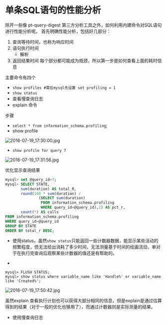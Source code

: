 # 单条SQL语句的性能分析

除开一些像 pt-query-digest 第三方分析工具之外，如何利用内建命令对SQL语句进行性能分析呢。
首先明确性能分析，包括好几部分：

1. 查询等待时间，也称为响应时间
2. 语句执行时间
    * 解析
3. 返回结果时间
每个部分都可能成为瓶颈，所以第一步是如何查看上面的耗时信息

主要命令有四个 

* `show profiles #需在mysql先设置 set profiling = 1`
* `show status`
* 查看慢查询日志
* explain 命令

步骤

-  `select * from information_schema.profiling`;
- show profile 

![2016-07-19_17:30:00.jpg](http://7xscq6.com1.z0.glb.clouddn.com/2016-07-19_17:30:00.jpg)

- `show profile for query 7` 

![2016-07-19_17:31:56.jpg](http://7xscq6.com1.z0.glb.clouddn.com/2016-07-19_17:31:56.jpg)

优化显示查询结果

```SQL
mysql> set @query_id=7;
mysql> SELECT STATE,
       sum(duration) AS total_R,
       round(100 * sum(duration) /
               (SELECT sum(duration)
                FROM information_schema.profiling
                WHERE query_id=@query_id),2) AS pct_r,
       count(*) AS calls
FROM information_schema.profiling
WHERE query_id=@query_id
GROUP BY STATE
ORDER BY total_r DESC;

```
- 使用status，虽然`show status`只能返回一些计数器数据，能显示某些活动的频繁程度，但无法给出消耗了多少时间，无法测量基于时间的绘画活动，单对于在执行完查询后观察某些计数器的值还是有帮助的。

- 
```
mysql> FLUSH STATUS;
mysql> show status where variable_name like 'Handle%' or variable_name like 'Created%';
```
![2016-07-19_17:50:42.jpg](http://7xscq6.com1.z0.glb.clouddn.com/2016-07-19_17:50:42.jpg)

虽然explain 查看执行计划也可以获得大部分相同的信息，但是explain是通过估算得到的结果（对于一般的优化也够用了），而通过计数器则是实际测量的结果。

- 使用慢查询日志


